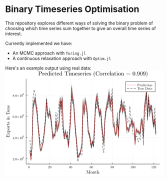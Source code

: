 # Binary Timeseries Optimisation

This repository explores different ways of solving the binary problem of choosing which time series sum together to give an overall time series of interest.

Currently implemented we have:
- An MCMC approach with `Turing.jl`
- A continuous relaxation approach with `Optim.jl`

Here's an example output using real data:
![Example output](/figures/realdata_example.png)
